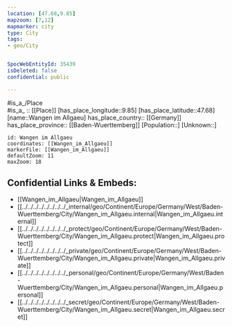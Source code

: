 ```yaml
---
location: [47.68,9.85] 
mapzoom: [7,12] 
mapmarker: city 
type: City
tags:
- geo/City


SpocWebEntityId: 35439
isDeleted: false
confidential: public

---
```

#is_a_/Place  
#is_a_ :: [[Place]] 
[has_place_longitude::9.85] 
[has_place_latitude::47.68] 
[name::Wangen im Allgaeu] 
has_place_country:: [[Germany]]  
has_place_province:: [[Baden-Wuerttemberg]] 
[Population::] 
[Unknown::] 


```leaflet
id: Wangen im Allgaeu
coordinates: [[Wangen_im_Allgaeu]] 
markerFile: [[Wangen_im_Allgaeu]] 
defaultZoom: 11 
maxZoom: 18
```


## Confidential Links & Embeds: 
- [[Wangen_im_Allgaeu|Wangen_im_Allgaeu]]  
- [[../../../../../../../../_internal/geo/Continent/Europe/Germany/West/Baden-Wuerttemberg/City/Wangen_im_Allgaeu.internal|Wangen_im_Allgaeu.internal]] 
- [[../../../../../../../../_protect/geo/Continent/Europe/Germany/West/Baden-Wuerttemberg/City/Wangen_im_Allgaeu.protect|Wangen_im_Allgaeu.protect]] 
- [[../../../../../../../../_private/geo/Continent/Europe/Germany/West/Baden-Wuerttemberg/City/Wangen_im_Allgaeu.private|Wangen_im_Allgaeu.private]] 
- [[../../../../../../../../_personal/geo/Continent/Europe/Germany/West/Baden-Wuerttemberg/City/Wangen_im_Allgaeu.personal|Wangen_im_Allgaeu.personal]] 
- [[../../../../../../../../_secret/geo/Continent/Europe/Germany/West/Baden-Wuerttemberg/City/Wangen_im_Allgaeu.secret|Wangen_im_Allgaeu.secret]] 
